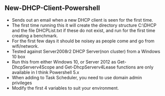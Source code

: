 ## New-DHCP-Client-Powershell
- Sends out an email when a new DHCP client is seen for the first time.
- The first time running this it will create the directory structure C:\DHCP and the file DHCPList.txt if these do not exist, and run for the first time creating a benchmark.
- For the first few days it should be noisey as people come and go from wifi/network.
- Tested against Server2008r2 DHCP Server(non cluster) from a Windows 10 box
- Run this from either Windows 10, or Server 2012 as Get-DhcpServerv4Scope and Get-DhcpServerv4Lease functions are only available in I think Powershell 5.x
- When adding to Task Scheduler, you need to use domain admin privileges
- Modify the first 4 variables to suit your environment.
